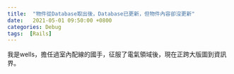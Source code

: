 ```yaml
---
title:  "物件從Database取出後，Database已更新，但物件內容卻沒更新"
date:   2021-05-01 09:50:00 +0800
categories: Debug
tags:  [Rails]
--- 
```

我是wells，擔任過室內配線的國手，征服了電氣領域後，現在正跨大版圖到資訊界。